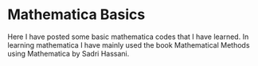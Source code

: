 # Mathematica Basics
Here I have posted some basic mathematica codes that I have learned.
In learning mathematica I have mainly used the book Mathematical Methods using Mathematica by Sadri Hassani.

